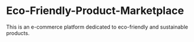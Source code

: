 # Eco-Friendly-Product-Marketplace
This is an e-commerce platform dedicated to eco-friendly and sustainable products.
